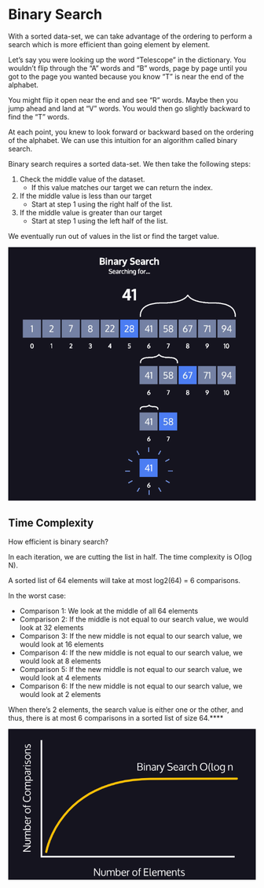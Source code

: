 # Binary Search

With a sorted data-set, we can take advantage of the ordering to perform a search which is more efficient than going element by element.

Let’s say you were looking up the word “Telescope” in the dictionary. You wouldn’t flip through the “A” words and “B” words, page by page until you got to the page you wanted because you know “T” is near the end of the alphabet.

You might flip it open near the end and see “R” words. Maybe then you jump ahead and land at “V” words. You would then go slightly backward to find the “T” words.

At each point, you knew to look forward or backward based on the ordering of the alphabet. We can use this intuition for an algorithm called binary search.

Binary search requires a sorted data-set. We then take the following steps:

1. Check the middle value of the dataset.
   - If this value matches our target we can return the index.
2. If the middle value is less than our target
   - Start at step 1 using the right half of the list.
3. If the middle value is greater than our target
   - Start at step 1 using the left half of the list.

We eventually run out of values in the list or find the target value.

![Binary Search](binary-search.png)

## Time Complexity

How efficient is binary search?

In each iteration, we are cutting the list in half. The time complexity is O(log N).

A sorted list of 64 elements will take at most log2(64) = 6 comparisons.

In the worst case:

- Comparison 1: We look at the middle of all 64 elements
- Comparison 2: If the middle is not equal to our search value, we would look at 32 elements
- Comparison 3: If the new middle is not equal to our search value, we would look at 16 elements
- Comparison 4: If the new middle is not equal to our search value, we would look at 8 elements
- Comparison 5: If the new middle is not equal to our search value, we would look at 4 elements
- Comparison 6: If the new middle is not equal to our search value, we would look at 2 elements

When there’s 2 elements, the search value is either one or the other, and thus, there is at most 6 comparisons in a sorted list of size 64.\*\*\*\*

![Time Complexity of Binary Search](binary-search-time-complexity.png)
